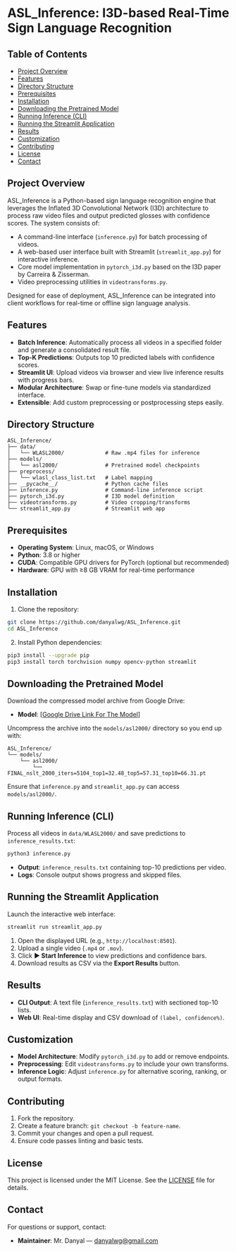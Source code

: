 # ASL_Inference: I3D-based Real-Time Sign Language Recognition

## Table of Contents

- [Project Overview](#project-overview)  
- [Features](#features)  
- [Directory Structure](#directory-structure)  
- [Prerequisites](#prerequisites)  
- [Installation](#installation)  
- [Downloading the Pretrained Model](#downloading-the-pretrained-model)  
- [Running Inference (CLI)](#running-inference-cli)  
- [Running the Streamlit Application](#running-the-streamlit-application)  
- [Results](#results)  
- [Customization](#customization)  
- [Contributing](#contributing)  
- [License](#license)  
- [Contact](#contact)  

## Project Overview

ASL_Inference is a Python-based sign language recognition engine that leverages the Inflated 3D Convolutional Network (I3D) architecture to process raw video files and output predicted glosses with confidence scores. The system consists of:

- A command-line interface (`inference.py`) for batch processing of videos.  
- A web-based user interface built with Streamlit (`streamlit_app.py`) for interactive inference.  
- Core model implementation in `pytorch_i3d.py` based on the I3D paper by Carreira & Zisserman.  
- Video preprocessing utilities in `videotransforms.py`.  

Designed for ease of deployment, ASL_Inference can be integrated into client workflows for real-time or offline sign language analysis.

## Features

- **Batch Inference**: Automatically process all videos in a specified folder and generate a consolidated result file.  
- **Top-K Predictions**: Outputs top 10 predicted labels with confidence scores.  
- **Streamlit UI**: Upload videos via browser and view live inference results with progress bars.  
- **Modular Architecture**: Swap or fine-tune models via standardized interface.  
- **Extensible**: Add custom preprocessing or postprocessing steps easily.  

## Directory Structure

```text
ASL_Inference/
├── data/
│   └── WLASL2000/             # Raw .mp4 files for inference
├── models/
│   └── asl2000/               # Pretrained model checkpoints
├── preprocess/
│   └── wlasl_class_list.txt   # Label mapping
├── __pycache__/               # Python cache files
├── inference.py               # Command-line inference script
├── pytorch_i3d.py             # I3D model definition
├── videotransforms.py         # Video cropping/transforms
└── streamlit_app.py           # Streamlit web app
```

## Prerequisites

- **Operating System**: Linux, macOS, or Windows  
- **Python**: 3.8 or higher  
- **CUDA**: Compatible GPU drivers for PyTorch (optional but recommended)  
- **Hardware**: GPU with ≥8 GB VRAM for real-time performance  

## Installation

1. Clone the repository:

```bash
git clone https://github.com/danyalwg/ASL_Inference.git
cd ASL_Inference
```

2. Install Python dependencies:

```bash
pip3 install --upgrade pip
pip3 install torch torchvision numpy opencv-python streamlit
```

## Downloading the Pretrained Model

Download the compressed model archive from Google Drive:  
- **Model**: [[Google Drive Link For The Model](https://drive.google.com/drive/folders/1uSNDrJtP1f0g553kKQMiCsj7fsyww-n_?usp=drive_link)]  

Uncompress the archive into the `models/asl2000/` directory so you end up with:

```text
ASL_Inference/
└── models/
    └── asl2000/
        └── FINAL_nslt_2000_iters=5104_top1=32.48_top5=57.31_top10=66.31.pt
```

Ensure that `inference.py` and `streamlit_app.py` can access `models/asl2000/`.

## Running Inference (CLI)

Process all videos in `data/WLASL2000/` and save predictions to `inference_results.txt`:

```bash
python3 inference.py
```

- **Output**: `inference_results.txt` containing top-10 predictions per video.  
- **Logs**: Console output shows progress and skipped files.  

## Running the Streamlit Application

Launch the interactive web interface:

```bash
streamlit run streamlit_app.py
```

1. Open the displayed URL (e.g., `http://localhost:8501`).  
2. Upload a single video (`.mp4` or `.mov`).  
3. Click **▶ Start Inference** to view predictions and confidence bars.  
4. Download results as CSV via the **Export Results** button.  

## Results

- **CLI Output**: A text file (`inference_results.txt`) with sectioned top-10 lists.  
- **Web UI**: Real-time display and CSV download of `(label, confidence%)`.  

## Customization

- **Model Architecture**: Modify `pytorch_i3d.py` to add or remove endpoints.  
- **Preprocessing**: Edit `videotransforms.py` to include your own transforms.  
- **Inference Logic**: Adjust `inference.py` for alternative scoring, ranking, or output formats.  

## Contributing

1. Fork the repository.  
2. Create a feature branch: `git checkout -b feature-name`.  
3. Commit your changes and open a pull request.  
4. Ensure code passes linting and basic tests.  

## License

This project is licensed under the MIT License. See the [LICENSE](LICENSE) file for details.  

## Contact

For questions or support, contact:  
- **Maintainer**: Mr. Danyal — danyalwg@gmail.com  
